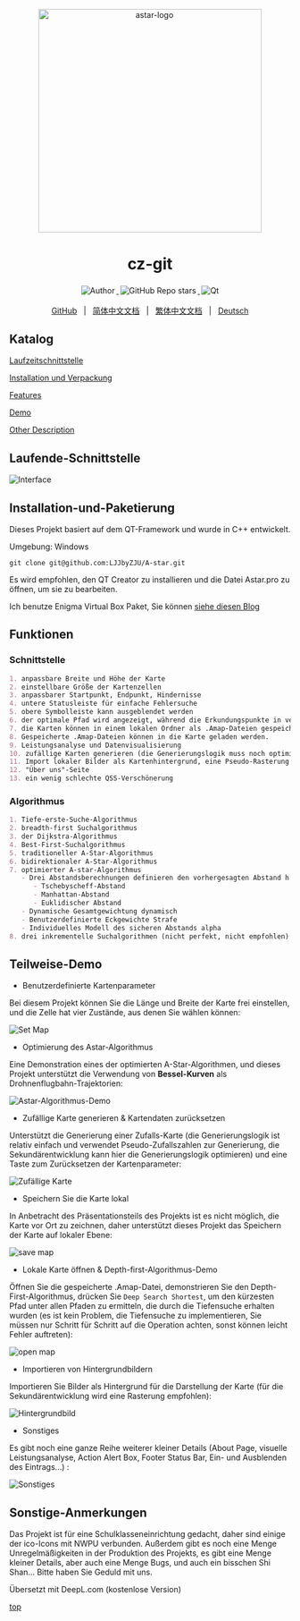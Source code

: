 <p align="center">
    <a target="_blank" href="https://github.com/LJJbyZJU/Astar">
        <img src="https://github.com/LJJbyZJU/Astar/blob/main/README/RDME_IMG/purchase.png" alt="astar-logo" width="400" data-width="400" data-height="400">
    </a>
</p>

<h1 align="center">cz-git</h1>

<p align="center">
    <a target="_blank" href="https://github.com/LJJbyZJU">
      <img style="display:inline-block;margin:0.2em;" alt="Author" src="https://img.shields.io/badge/Author-Junjie Li-blue.svg?logo=autoit&style=flat">
    </a>
    <a target="_blank" href="https://github.com/LJJbyZJU/Astar">
      <img style="display:inline-block;margin:0.2em;" alt="GitHub Repo stars" src="https://img.shields.io/github/stars/LJJbyZJU/Astar?style=social">
    </a>
    <a target="_blank" href="https://github.com/LJJbyZJU/Astar">
      <img style="display:inline-block;margin:0.2em;" alt="Qt" src="https://img.shields.io/badge/Framework-Qt-green.svg?logo=Qt&style=flat">
    </a>
</p>

<p align="center">
    <a href="https://github.com/LJJbyZJU/Astar">GitHub</a>
    &nbsp; | &nbsp;
    <a href="https://github.com/LJJbyZJU/Astar/blob/main/README/README.zh_CN.md">简体中文文档</a>
    &nbsp; | &nbsp;
    <a href="https://github.com/LJJbyZJU/Astar/blob/main/README/README.zh_TW.md">繁体中文文档</a>
    &nbsp; | &nbsp;
    <a href="https://github.com/LJJbyZJU/Astar/blob/main/README/README.de_DE.md">Deutsch</a>
</p>

## Katalog

[Laufzeitschnittstelle](#Laufende-Schnittstelle)

[Installation und Verpackung](#Installation-und-Paketierung)

[Features](#Funktionen)

[Demo](#Teilweise-Demo)

[Other Description](#Sonstige-Anmerkungen)

## Laufende-Schnittstelle

![Interface](./RDME_IMG/界面.jpg)

## Installation-und-Paketierung

Dieses Projekt basiert auf dem QT-Framework und wurde in C++ entwickelt.

Umgebung: Windows

```
git clone git@github.com:LJJbyZJU/A-star.git
```

Es wird empfohlen, den QT Creator zu installieren und die Datei Astar.pro zu öffnen, um sie zu bearbeiten.

Ich benutze Enigma Virtual Box Paket, Sie können [siehe diesen Blog](https://blog.csdn.net/qq_40994692/article/details/113880198)

## Funktionen

### Schnittstelle

```markdown
1. anpassbare Breite und Höhe der Karte
2. einstellbare Größe der Kartenzellen
3. anpassbarer Startpunkt, Endpunkt, Hindernisse
4. untere Statusleiste für einfache Fehlersuche
5. obere Symbolleiste kann ausgeblendet werden
6. der optimale Pfad wird angezeigt, während die Erkundungspunkte in verschiedenen Farben auf der Karte dargestellt werden.
7. die Karten können in einem lokalen Ordner als .Amap-Dateien gespeichert werden.
8. Gespeicherte .Amap-Dateien können in die Karte geladen werden.
9. Leistungsanalyse und Datenvisualisierung
10. zufällige Karten generieren (die Generierungslogik muss noch optimiert werden, es ist noch nicht möglich, sicherzustellen, dass die generierten Karten immer machbare Pfade haben).
11. Import lokaler Bilder als Kartenhintergrund, eine Pseudo-Rasterung
12. "Über uns"-Seite
13. ein wenig schlechte QSS-Verschönerung
```

### Algorithmus

```markdown
1. Tiefe-erste-Suche-Algorithmus
2. breadth-first Suchalgorithmus
3. der Dijkstra-Algorithmus
4. Best-First-Suchalgorithmus
5. traditioneller A-Star-Algorithmus
6. bidirektionaler A-Star-Algorithmus
7. optimierter A-star-Algorithmus
   - Drei Abstandsberechnungen definieren den vorhergesagten Abstand h
      - Tschebyscheff-Abstand
      - Manhattan-Abstand
      - Euklidischer Abstand
   - Dynamische Gesamtgewichtung dynamisch
   - Benutzerdefinierte Eckgewichte Strafe
   - Individuelles Modell des sicheren Abstands alpha
8. drei inkrementelle Suchalgorithmen (nicht perfekt, nicht empfohlen)
```

## Teilweise-Demo

- Benutzerdefinierte Kartenparameter

Bei diesem Projekt können Sie die Länge und Breite der Karte frei einstellen, und die Zelle hat vier Zustände, aus denen Sie wählen können:

![Set Map](./RDME_IMG/Astar_gif/设置地图.gif)

- Optimierung des Astar-Algorithmus

Eine Demonstration eines der optimierten A-Star-Algorithmen, und dieses Projekt unterstützt die Verwendung von **Bessel-Kurven** als Drohnenflugbahn-Trajektorien:

![Astar-Algorithmus-Demo](./RDME_IMG/Astar_gif/A星&贝塞尔.gif)

- Zufällige Karte generieren & Kartendaten zurücksetzen

Unterstützt die Generierung einer Zufalls-Karte (die Generierungslogik ist relativ einfach und verwendet Pseudo-Zufallszahlen zur Generierung, die Sekundärentwicklung kann hier die Generierungslogik optimieren) und eine Taste zum Zurücksetzen der Kartenparameter:

![Zufällige Karte](./RDME_IMG/Astar_gif/随机地图.gif)

- Speichern Sie die Karte lokal

In Anbetracht des Präsentationsteils des Projekts ist es nicht möglich, die Karte vor Ort zu zeichnen, daher unterstützt dieses Projekt das Speichern der Karte auf lokaler Ebene:

![save map](./RDME_IMG/Astar_gif/保存地图.gif)

- Lokale Karte öffnen & Depth-first-Algorithmus-Demo

Öffnen Sie die gespeicherte .Amap-Datei, demonstrieren Sie den Depth-First-Algorithmus, drücken Sie `Deep Search Shortest`, um den kürzesten Pfad unter allen Pfaden zu ermitteln, die durch die Tiefensuche erhalten wurden (es ist kein Problem, die Tiefensuche zu implementieren, Sie müssen nur Schritt für Schritt auf die Operation achten, sonst können leicht Fehler auftreten):

![open map](./RDME_IMG/Astar_gif/深搜.gif)

- Importieren von Hintergrundbildern

Importieren Sie Bilder als Hintergrund für die Darstellung der Karte (für die Sekundärentwicklung wird eine Rasterung empfohlen):

![Hintergrundbild](./RDME_IMG/Astar_gif/打开&清除背景.gif)

- Sonstiges

Es gibt noch eine ganze Reihe weiterer kleiner Details (About Page, visuelle Leistungsanalyse, Action Alert Box, Footer Status Bar, Ein- und Ausblenden des Eintrags...) :

![Sonstiges](./RDME_IMG/Astar_gif/其他.gif)

## Sonstige-Anmerkungen

Das Projekt ist für eine Schulklasseneinrichtung gedacht, daher sind einige der ico-Icons mit NWPU verbunden. Außerdem gibt es noch eine Menge Unregelmäßigkeiten in der Produktion des Projekts, es gibt eine Menge kleiner Details, aber auch eine Menge Bugs, und auch ein bisschen Shi Shan... Bitte haben Sie Geduld mit uns.

Übersetzt mit DeepL.com (kostenlose Version)

[top](#A-stern)